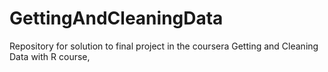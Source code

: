 # GettingAndCleaningData
Repository for solution to final project in the coursera Getting and Cleaning Data with R course, 

